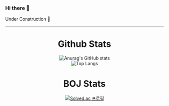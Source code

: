 ### Hi there 👋

Under Construction 👷

<hr/>
<div align="center">
  
  #  Github Stats 
  
  
  ![Anurag's GitHub stats](https://github-readme-stats.vercel.app/api?username=steadfastree&show_icons=true&theme=radical)
  <br />
  ![Top Langs](https://github-readme-stats.vercel.app/api/top-langs/?username=steadfastree&layout=donut&theme=radical)

  #  BOJ Stats

  
  [![Solved.ac 프로필](http://mazassumnida.wtf/api/generate_badge?boj=pjhisgod)](https://solved.ac/pjhisgod)

  
</div>


<!--
**steadfastree/steadfastree** is a ✨ _special_ ✨ repository because its `README.md` (this file) appears on your GitHub profile.

Here are some ideas to get you started:

- 🔭 I’m currently working on ...
- 🌱 I’m currently learning ...
- 👯 I’m looking to collaborate on ...
- 🤔 I’m looking for help with ...
- 💬 Ask me about ...
- 📫 How to reach me: ...
- 😄 Pronouns: ...
- ⚡ Fun fact: ...
[![Hits](https://hits.seeyoufarm.com/api/count/incr/badge.svg?url=https%3A%2F%2Fgithub.com%2Fsteadfastree&count_bg=%23131312&title_bg=%23FF0000&icon=&icon_color=%23E7E7E7&title=hits&edge_flat=false)](https://hits.seeyoufarm.com)
[![Anurag's GitHub stats](https://github-readme-stats.vercel.app/api?username=steadfastree)](https://github.com/steadfastree/github-readme-stats)


-->
